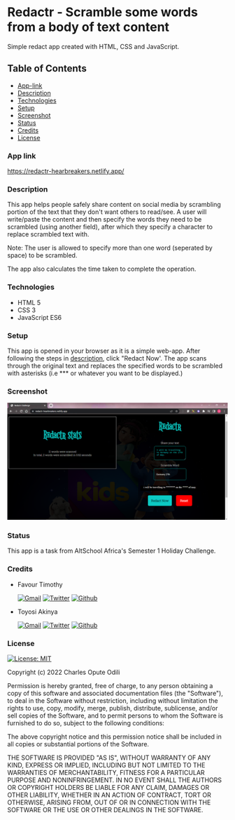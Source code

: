 # Redactr - Scramble some words from a body of text content 
Simple redact app created with HTML, CSS and JavaScript.

## Table of Contents
* [App-link](#app-link)
* [Description](#description)
* [Technologies](#technologies)
* [Setup](#setup)
* [Screenshot](#screenshot)
* [Status](#status)
* [Credits](#credits)
* [License](#license)

### App link
https://redactr-hearbreakers.netlify.app/

### Description
This app helps people safely share content on social media by scrambling portion of the text that they don't want others to read/see. A user will write/paste the content and then specify the words they need to be scrambled (using another field), after which they specify a character to replace scrambled text with. 

Note: The user is allowed to specify more than one word (seperated by space) to be scrambled. 

The app also calculates the time taken to complete the operation.

### Technologies 
* HTML 5
* CSS 3
* JavaScript ES6

### Setup 
This app is opened in your browser as it is a simple web-app. After following the steps in [description](#description), click "Redact Now'. The app scans through the original text and replaces the specified words to be scrambled with asterisks (i.e *** or whatever you want to be displayed.)

### Screenshot
![screenshot](/Screenshot%20(5).png)

### Status
This app is a task from AltSchool Africa's Semester 1 Holiday Challenge. 

### Credits 
* Favour Timothy  <p>  [![Gmail](https://img.shields.io/twitter/url?label=favourkcb%40gmail.com&logo=gmail&style=social&url=https%3A%2F%2Fredactr-hearbreakers.netlify.app%2F)](mailto:favourkcb@gmail.com) [![Twitter](https://img.shields.io/twitter/url?label=shunnode&logo=twitter&style=social&url=https%3A%2F%2Fredactr-hearbreakers.netlify.app%2F)](https://www.twitter.com/shunnode) [![Github](https://img.shields.io/twitter/url?label=wyenelle&logo=github&style=social&url=https%3A%2F%2Fredactr-hearbreakers.netlify.app%2F)](https://github.com/wyenelle) </p>

* Toyosi Akinya   <p>  [![Gmail](https://img.shields.io/twitter/url?label=toyosiakinya2%40gmail.com&logo=gmail&style=social&url=https%3A%2F%2Fredactr-hearbreakers.netlify.app%2F)](mailto:toyosiakinya2@gmail.com) [![Twitter](https://img.shields.io/twitter/url?label=Ty_Akinya&logo=twitter&style=social&url=https%3A%2F%2Fredactr-hearbreakers.netlify.app%2F)](https://twitter.com/Ty_Akinya) [![Github](https://img.shields.io/twitter/url?label=AkinyaToyosi&logo=Github&style=social&url=https%3A%2F%2Fredactr-hearbreakers.netlify.app%2F)](https://github.com/AkinyaToyosi) </p>

### License 
[![License: MIT](https://img.shields.io/badge/License-MIT-yellow.svg)](https://opensource.org/licenses/MIT)

Copyright (c) 2022 Charles Opute Odili

Permission is hereby granted, free of charge, to any person obtaining a copy of this software and associated documentation files (the "Software"), to deal in the Software without restriction, including without limitation the rights to use, copy, modify, merge, publish, distribute, sublicense, and/or sell copies of the Software, and to permit persons to whom the Software is furnished to do so, subject to the following conditions:

The above copyright notice and this permission notice shall be included in all copies or substantial portions of the Software.

THE SOFTWARE IS PROVIDED "AS IS", WITHOUT WARRANTY OF ANY KIND, EXPRESS OR IMPLIED, INCLUDING BUT NOT LIMITED TO THE WARRANTIES OF MERCHANTABILITY, FITNESS FOR A PARTICULAR PURPOSE AND NONINFRINGEMENT. IN NO EVENT SHALL THE AUTHORS OR COPYRIGHT HOLDERS BE LIABLE FOR ANY CLAIM, DAMAGES OR OTHER LIABILITY, WHETHER IN AN ACTION OF CONTRACT, TORT OR OTHERWISE, ARISING FROM, OUT OF OR IN CONNECTION WITH THE SOFTWARE OR THE USE OR OTHER DEALINGS IN THE SOFTWARE.